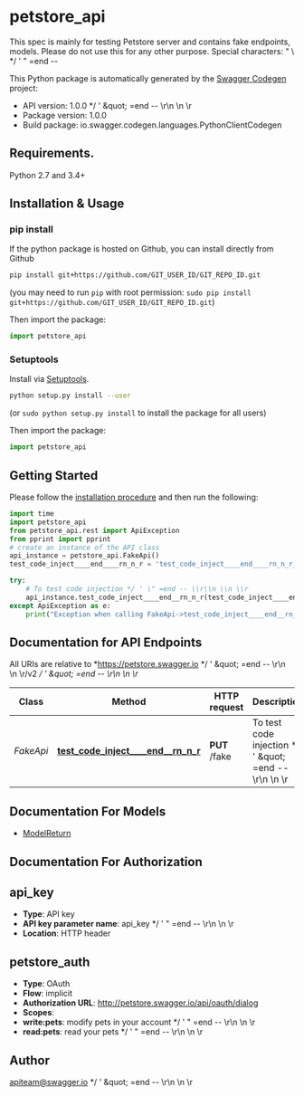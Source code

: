 # petstore_api
This spec is mainly for testing Petstore server and contains fake endpoints, models. Please do not use this for any other purpose. Special characters: \" \\  */ ' \" =end --       

This Python package is automatically generated by the [Swagger Codegen](https://github.com/swagger-api/swagger-codegen) project:

- API version: 1.0.0 */ &#39; \&quot; &#x3D;end -- \\r\\n \\n \\r
- Package version: 1.0.0
- Build package: io.swagger.codegen.languages.PythonClientCodegen

## Requirements.

Python 2.7 and 3.4+

## Installation & Usage
### pip install

If the python package is hosted on Github, you can install directly from Github

```sh
pip install git+https://github.com/GIT_USER_ID/GIT_REPO_ID.git
```
(you may need to run `pip` with root permission: `sudo pip install git+https://github.com/GIT_USER_ID/GIT_REPO_ID.git`)

Then import the package:
```python
import petstore_api 
```

### Setuptools

Install via [Setuptools](http://pypi.python.org/pypi/setuptools).

```sh
python setup.py install --user
```
(or `sudo python setup.py install` to install the package for all users)

Then import the package:
```python
import petstore_api
```

## Getting Started

Please follow the [installation procedure](#installation--usage) and then run the following:

```python
import time
import petstore_api
from petstore_api.rest import ApiException
from pprint import pprint
# create an instance of the API class
api_instance = petstore_api.FakeApi()
test_code_inject____end____rn_n_r = 'test_code_inject____end____rn_n_r_example' # str | To test code injection */ ' \" =end -- \\r\\n \\n \\r (optional)

try:
    # To test code injection */ ' \" =end -- \\r\\n \\n \\r
    api_instance.test_code_inject____end__rn_n_r(test_code_inject____end____rn_n_r=test_code_inject____end____rn_n_r)
except ApiException as e:
    print("Exception when calling FakeApi->test_code_inject____end__rn_n_r: %s\n" % e)

```

## Documentation for API Endpoints

All URIs are relative to *https://petstore.swagger.io */ &#39; \&quot; &#x3D;end -- \\r\\n \\n \\r/v2 */ &#39; \&quot; &#x3D;end -- \\r\\n \\n \\r*

Class | Method | HTTP request | Description
------------ | ------------- | ------------- | -------------
*FakeApi* | [**test_code_inject____end__rn_n_r**](docs/FakeApi.md#test_code_inject____end__rn_n_r) | **PUT** /fake | To test code injection */ &#39; \&quot; &#x3D;end -- \\r\\n \\n \\r


## Documentation For Models

 - [ModelReturn](docs/ModelReturn.md)


## Documentation For Authorization


## api_key

- **Type**: API key
- **API key parameter name**: api_key  */ ' " =end -- \r\n \n \r
- **Location**: HTTP header

## petstore_auth

- **Type**: OAuth
- **Flow**: implicit
- **Authorization URL**: http://petstore.swagger.io/api/oauth/dialog
- **Scopes**: 
 - **write:pets**: modify pets in your account  */ ' \" =end -- \\r\\n \\n \\r
 - **read:pets**: read your pets  */ ' \" =end -- \\r\\n \\n \\r


## Author

apiteam@swagger.io */ &#39; \&quot; &#x3D;end -- \\r\\n \\n \\r

